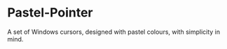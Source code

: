 Pastel-Pointer
==============

A set of Windows cursors, designed with pastel colours, with simplicity in mind.
